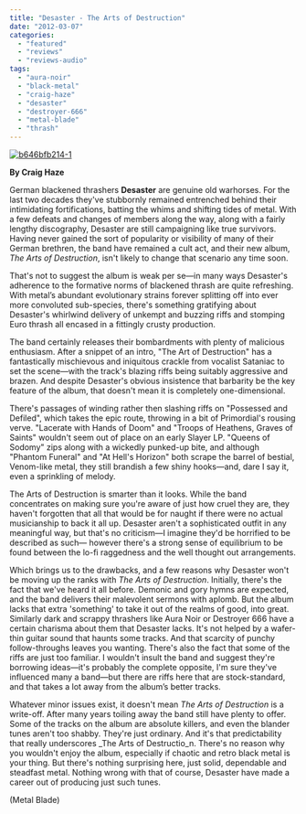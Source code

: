 ```yaml
---
title: "Desaster - The Arts of Destruction"
date: "2012-03-07"
categories: 
  - "featured"
  - "reviews"
  - "reviews-audio"
tags: 
  - "aura-noir"
  - "black-metal"
  - "craig-haze"
  - "desaster"
  - "destroyer-666"
  - "metal-blade"
  - "thrash"
---
```


[![](http://www.hellbound.ca/wp-content/uploads/2012/03/b646bfb214-1.jpg "b646bfb214-1")](http://www.hellbound.ca/wp-content/uploads/2012/03/b646bfb214-1.jpg)

**By Craig Haze**

German blackened thrashers **Desaster** are genuine old warhorses. For the last two decades they've stubbornly remained entrenched behind their intimidating fortifications, batting the whims and shifting tides of metal. With a few defeats and changes of members along the way, along with a fairly lengthy discography, Desaster are still campaigning like true survivors. Having never gained the sort of popularity or visibility of many of their German brethren, the band have remained a cult act, and their new album, _The Arts of Destruction_, isn't likely to change that scenario any time soon.

That's not to suggest the album is weak per se—in many ways Desaster's adherence to the formative norms of blackened thrash are quite refreshing. With metal’s abundant evolutionary strains forever splitting off into ever more convoluted sub-species, there's something gratifying about Desaster's whirlwind delivery of unkempt and buzzing riffs and stomping Euro thrash all encased in a fittingly crusty production.

The band certainly releases their bombardments with plenty of malicious enthusiasm. After a snippet of an intro, "The Art of Destruction" has a fantastically mischievous and iniquitous crackle from vocalist Sataniac to set the scene—with the track's blazing riffs being suitably aggressive and brazen. And despite Desaster's obvious insistence that barbarity be the key feature of the album, that doesn't mean it is completely one-dimensional.

There's passages of winding rather then slashing riffs on "Possessed and Defiled", which takes the epic route, throwing in a bit of Primordial's rousing verve. "Lacerate with Hands of Doom" and "Troops of Heathens, Graves of Saints" wouldn't seem out of place on an early Slayer LP. "Queens of Sodomy" zips along with a wickedly punked-up bite, and although "Phantom Funeral" and "At Hell's Horizon" both scrape the barrel of bestial, Venom-like metal, they still brandish a few shiny hooks—and, dare I say it, even a sprinkling of melody.

The Arts of Destruction is smarter than it looks. While the band concentrates on making sure you're aware of just how cruel they are, they haven't forgotten that all that would be for naught if there were no actual musicianship to back it all up. Desaster aren't a sophisticated outfit in any meaningful way, but that's no criticism—I imagine they'd be horrified to be described as such— however there's a strong sense of equilibrium to be found between the lo-fi raggedness and the well thought out arrangements.

Which brings us to the drawbacks, and a few reasons why Desaster won't be moving up the ranks with _The Arts of Destruction_. Initially, there's the fact that we've heard it all before. Demonic and gory hymns are expected, and the band delivers their malevolent sermons with aplomb. But the album lacks that extra 'something' to take it out of the realms of good, into great. Similarly dark and scrappy thrashers like Aura Noir or Destroyer 666 have a certain charisma about them that Desaster lacks. It's not helped by a wafer-thin guitar sound that haunts some tracks. And that scarcity of punchy follow-throughs leaves you wanting. There's also the fact that some of the riffs are just too familiar. I wouldn't insult the band and suggest they're borrowing ideas—it's probably the complete opposite, I'm sure they've influenced many a band—but there are riffs here that are stock-standard, and that takes a lot away from the album’s better tracks.

Whatever minor issues exist, it doesn't mean _The Arts of Destruction_ is a write-off. After many years toiling away the band still have plenty to offer. Some of the tracks on the album are absolute killers, and even the blander tunes aren't too shabby. They're just ordinary. And it's that predictability that really underscores _The Arts of Destructio_n. There's no reason why you wouldn't enjoy the album, especially if chaotic and retro black metal is your thing. But there's nothing surprising here, just solid, dependable and steadfast metal. Nothing wrong with that of course, Desaster have made a career out of producing just such tunes.

(Metal Blade)
